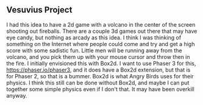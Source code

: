 Vesuvius Project
---------------------------------
I had this idea to have a 2d game with a volcano in the center of the screen shooting out fireballs. There are a couple 3d games out there that may have eye candy, but nothing as arcady as this
idea. I think I was thinking of something on the Internet where people could come and try and get a high score with some sadistic fun. Little men will be running away from the volcano,
and you pick them up with your mouse cursor and throw then in the fire. I initially envisioned this with Box2d. I want to use Phaser 3 for this, https://phaser.io/phaser3, and it does have a Box2d
extension, but that is for Phaser 2, so that is a bummer. Box2d is what Angry Birds uses for their physics. I think this still can be done without Box2d, and maybe I can put together 
some simple physics even if I don't that. It may have been overkill anyway.
